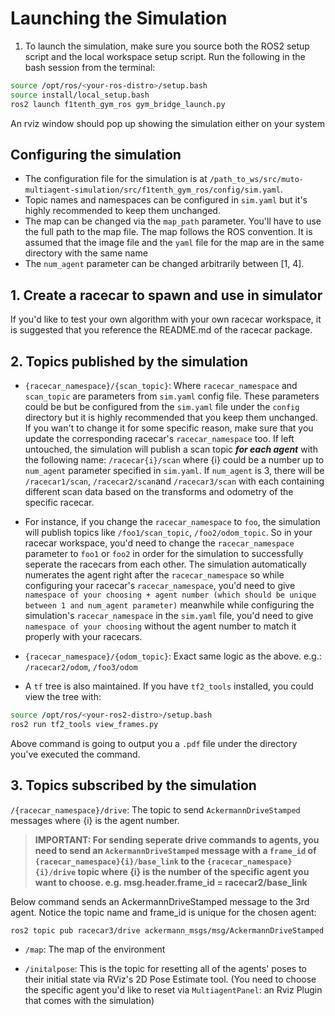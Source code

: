 # Launching the Simulation
1. To launch the simulation, make sure you source both the ROS2 setup script and the local workspace setup script. Run the following in the bash session from the terminal:
```bash
source /opt/ros/<your-ros-distro>/setup.bash
source install/local_setup.bash
ros2 launch f1tenth_gym_ros gym_bridge_launch.py
```
An rviz window should pop up showing the simulation either on your system

## Configuring the simulation
- The configuration file for the simulation is at `/path_to_ws/src/muto-multiagent-simulation/src/f1tenth_gym_ros/config/sim.yaml`.
- Topic names and namespaces can be configured in `sim.yaml` but it's highly recommended to keep them unchanged.
- The map can be changed via the `map_path` parameter. You'll have to use the full path to the map file. The map follows the ROS convention. It is assumed that the image file and the `yaml` file for the map are in the same directory with the same name
- The `num_agent` parameter can be changed arbitrarily between [1, 4].

## 1. Create a racecar to spawn and use in simulator
If you'd like to test your own algorithm with your own racecar workspace, it is suggested that you reference the README.md of the racecar package.
  
## 2. Topics published by the simulation
- `{racecar_namespace}/{scan_topic}`: Where `racecar_namespace` and `scan_topic` are parameters from `sim.yaml` config file. These parameters could be but be configured from the `sim.yaml` file under the `config` directory but it is highly recommended that you keep them unchanged. If you wan't to change it for some specific reason, make sure that you update the corresponding racecar's `racecar_namespace` too. If left untouched, the simulation will publish a scan topic __*for each agent*__ with the following name: `/racecar{i}/scan` where {i} could be a number up to `num_agent` parameter specified in `sim.yaml`. If `num_agent` is 3, there will be `/racecar1/scan`, `/racecar2/scan`and `/racecar3/scan` with each containing different scan data based on the transforms and odometry of the specific racecar.
- For instance, if you change the `racecar_namespace` to `foo`, the simulation will publish topics like `/foo1/scan_topic`, `/foo2/odom_topic`. So in your racecar workspace, you'd need to change the `racecar_namespace` parameter to `foo1` or `foo2` in order for the simulation to successfully seperate the racecars from each other. The simulation automatically numerates the agent right after the `racecar_namespace` so while configuring your racecar's `racecar_namespace`, you'd need to give `namespace of your choosing + agent number (which should be unique between 1 and num_agent parameter)` meanwhile while configuring the simulation's `racecar_namespace` in the `sim.yaml` file, you'd need to give `namespace of your choosing` without the agent number to match it properly with your racecars. 

- `{racecar_namespace}/{odom_topic}`: Exact same logic as the above. e.g.: `/racecar2/odom`, `/foo3/odom` 

- A `tf` tree is also maintained. If you have `tf2_tools` installed, you could view the tree with:
```bash
source /opt/ros/<your-ros2-distro>/setup.bash
ros2 run tf2_tools view_frames.py
```
Above command is going to output you a `.pdf` file under the directory you've executed the command.

## 3. Topics subscribed by the simulation
 `/{racecar_namespace}/drive`: The topic to send `AckermannDriveStamped` messages where {i} is the agent number. 
> **IMPORTANT: For sending seperate drive commands to agents, you need to send an `AckermannDriveStamped` message with a `frame_id` of `{racecar_namespace}{i}/base_link` to the `{racecar_namespace}{i}/drive` topic where {i} is the number of the specific agent you want to choose. e.g. msg.header.frame_id = racecar2/base_link** 

Below command sends an AckermannDriveStamped message to the 3rd agent. Notice the topic name and frame_id is unique for the chosen agent: 
```bash
ros2 topic pub racecar3/drive ackermann_msgs/msg/AckermannDriveStamped "{header: {stamp: {sec: 0, nanosec: 0}, frame_id: 'racecar3/base_link'}, drive: {steering_angle: 1.0, steering_angle_velocity: 1.0, speed: 1.0, acceleration: 0.0, jerk: 0.0}}"
```

- `/map`: The map of the environment

- `/initalpose`: This is the topic for resetting all of the agents' poses to their initial state via RViz's 2D Pose Estimate tool. (You need to choose the specific agent you'd like to reset via `MultiagentPanel`: an Rviz Plugin that comes with the simulation)



